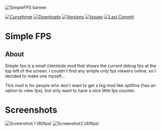 ![SimpleFPS banner](https://mc.lookonthebrightsi.de/simple-fps/images/simple_fps_banner.png)

[![Curseforge](http://cf.way2muchnoise.eu/title/400339.svg?badge_style=for_the_badge)](https://www.curseforge.com/minecraft/mc-mods/simple-fps)
[![Downloads](http://cf.way2muchnoise.eu/400339.svg?badge_style=for_the_badge)](https://www.curseforge.com/minecraft/mc-mods/simple-fps/download)
[![Versions](http://cf.way2muchnoise.eu/versions/400339.svg?badge_style=for_the_badge)](https://www.curseforge.com/minecraft/mc-mods/simple-fps)
[![Issues](https://img.shields.io/github/issues/Krxwallo/SimpleFPS?logo=github&style=for-the-badge)](https://www.github.com/Krxwallo/SimpleFPS/issues)
[![Last Commit](https://img.shields.io/github/last-commit/Krxwallo/SimpleFPS?logo=github&style=for-the-badge)](https://www.github.com/Krxwallo/SimpleFPS)

# Simple FPS

## About

Simple fps is a small clientside mod that shows the current debug fps at the top left of the screen. I couldn't find any simple only fps viewers online, so I decided to make one myself...

This mod is for people who don't want to get a big mod like optifine (has an option to view fps), but only want to have a nice little fps counter.

# Screenshots
![Screenshot 1 (60fps)](https://mc.lookonthebrightsi.de/simple-fps/images/screenshots/screenshot_60fps.png)
![Screenshot2 (40fps)](https://mc.lookonthebrightsi.de/simple-fps/images/screenshots/screenshot_40fps.png)
